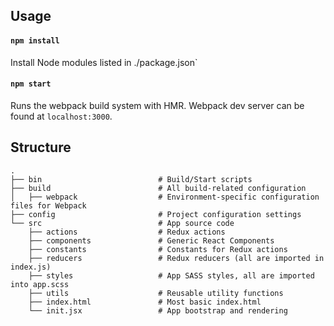 Usage
-----

#### `npm install`
Install Node modules listed in ./package.json`

#### `npm start`
Runs the webpack build system with HMR. Webpack dev server can be found at `localhost:3000`.

Structure
---------

```
.
├── bin                          # Build/Start scripts
├── build                        # All build-related configuration
│   ├── webpack                  # Environment-specific configuration files for Webpack
├── config                       # Project configuration settings
└── src                          # App source code
    ├── actions                  # Redux actions
    ├── components               # Generic React Components
    ├── constants                # Constants for Redux actions
    ├── reducers                 # Redux reducers (all are imported in index.js)
    ├── styles                   # App SASS styles, all are imported into app.scss
    ├── utils                    # Reusable utility functions
    ├── index.html               # Most basic index.html
    └── init.jsx                 # App bootstrap and rendering
```
